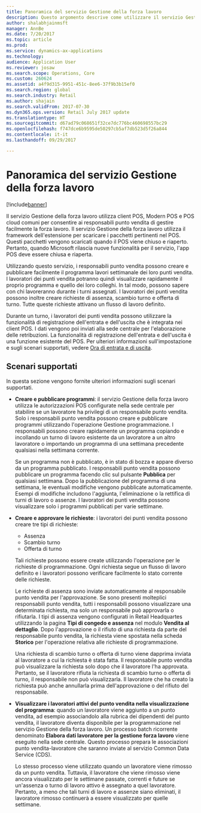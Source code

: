 ```yaml
---
title: Panoramica del servizio Gestione della forza lavoro
description: Questo argomento descrive come utilizzare il servizio Gestione della forza lavoro per usufruire di client POS, Modern POS e POS cloud comuni, di modo che i responsabili punto vendita possano gestire facilmente la forza lavoro.
author: shalabhjainmsft
manager: AnnBe
ms.date: 7/20/2017
ms.topic: article
ms.prod: 
ms.service: dynamics-ax-applications
ms.technology: 
audience: Application User
ms.reviewer: josaw
ms.search.scope: Operations, Core
ms.custom: 260624
ms.assetid: a4f9d315-9951-451c-8ee6-37f9b3b15ef0
ms.search.region: global
ms.search.industry: Retail
ms.author: shajain
ms.search.validFrom: 2017-07-30
ms.dyn365.ops.version: Retail July 2017 update
ms.translationtype: HT
ms.sourcegitcommit: d67ad79c068651f32ce7dc776bc460698557bc29
ms.openlocfilehash: f747dce6b9595de50297cb5af7db523d5f26a844
ms.contentlocale: it-it
ms.lasthandoff: 09/29/2017

---
```


# <a name="workforce-management-overview"></a>Panoramica del servizio Gestione della forza lavoro

[!include[banner](includes/banner.md)]
    
Il servizio Gestione della forza lavoro utilizza client POS, Modern POS e POS cloud comuni per consentire ai responsabili punto vendita di gestire facilmente la forza lavoro. Il servizio Gestione della forza lavoro utilizza il framework dell'estensione per scaricare i pacchetti pertinenti nel POS. Questi pacchetti vengono scaricati quando il POS viene chiuso e riaperto. Pertanto, quando Microsoft rilascia nuove funzionalità per il servizio, l'app POS deve essere chiusa e riaperta.

Utilizzando questo servizio, i responsabili punto vendita possono creare e pubblicare facilmente il programma lavori settimanale dei loro punti vendita. I lavoratori dei punti vendita potranno quindi visualizzare rapidamente il proprio programma e quello dei loro colleghi. In tal modo, possono sapere con chi lavoreranno durante i turni assegnati. I lavoratori dei punti vendita possono inoltre creare richieste di assenza, scambio turno e offerta di turno. Tutte queste richieste attivano un flusso di lavoro definito.

Durante un turno, i lavoratori dei punti vendita possono utilizzare la funzionalità di registrazione dell'entrata e dell'uscita che è integrata nei client POS. I dati vengono poi inviati alla sede centrale per l'elaborazione delle retribuzioni. La funzionalità di registrazione dell'entrata e dell'uscita è una funzione esistente del POS. Per ulteriori informazioni sull'impostazione e sugli scenari supportati, vedere [Ora di entrata e di uscita](retail-time-attendance.md).

## <a name="supported-scenarios"></a>Scenari supportati
In questa sezione vengono fornite ulteriori informazioni sugli scenari supportati.

- **Creare e pubblicare programmi**: il servizio Gestione della forza lavoro utilizza le autorizzazioni POS configurate nella sede centrale per stabilire se un lavoratore ha privilegi di un responsabile punto vendita. Solo i responsabili punto vendita possono creare e pubblicare programmi utilizzando l'operazione Gestione programmazione. I responsabili possono creare rapidamente un programma copiando e incollando un turno di lavoro esistente da un lavoratore a un altro lavoratore o importando un programma di una settimana precedente qualsiasi nella settimana corrente.

    Se un programma non è pubblicato, è in stato di bozza e appare diverso da un programma pubblicato. I responsabili punto vendita possono pubblicare un programma facendo clic sul pulsante **Pubblica** per qualsiasi settimana. Dopo la pubblicazione del programma di una settimana, le eventuali modifiche vengono pubblicate automaticamente. Esempi di modifiche includono l'aggiunta, l'eliminazione o la rettifica di turni di lavoro o assenze. I lavoratori dei punti vendita possono visualizzare solo i programmi pubblicati per varie settimane.
    
- **Creare e approvare le richieste**: i lavoratori dei punti vendita possono creare tre tipi di richieste:

    - Assenza
    - Scambio turno
    - Offerta di turno

    Tali richieste possono essere create utilizzando l'operazione per le richieste di programmazione. Ogni richiesta segue un flusso di lavoro definito e i lavoratori possono verificare facilmente lo stato corrente delle richieste.
    
    Le richieste di assenza sono inviate automaticamente al responsabile punto vendita per l'approvazione. Se sono presenti molteplici responsabili punto vendita, tutti i responsabili possono visualizzare una determinata richiesta, ma solo un responsabile può approvarla o rifiutarla. I tipi di assenza vengono configurati in Retail Headquartes utilizzando la pagina **Tipi di congedo e assenza** nel modulo **Vendita al dettaglio**. Dopo l'approvazione o il rifiuto di una richiesta da parte del responsabile punto vendita, la richiesta viene spostata nella scheda **Storico** per l'operazione relativa alle richieste di programmazione.
    
    Una richiesta di scambio turno o offerta di turno viene dapprima inviata al lavoratore a cui la richiesta è stata fatta. Il responsabile punto vendita può visualizzare la richiesta solo dopo che il lavoratore l'ha approvata. Pertanto, se il lavoratore rifiuta la richiesta di scambio turno o offerta di turno, il responsabile non può visualizzarla. Il lavoratore che ha creato la richiesta può anche annullarla prima dell'approvazione o del rifiuto del responsabile.

- **Visualizzare i lavoratori attivi del punto vendita nella visualizzazione del programma**: quando un lavoratore viene aggiunto a un punto vendita, ad esempio associandolo alla rubrica dei dipendenti del punto vendita, il lavoratore diventa disponibile per la programmazione nel servizio Gestione della forza lavoro. Un processo batch ricorrente denominato **Elabora dati lavoratore per la gestione forza lavoro** viene eseguito nella sede centrale. Questo processo prepara le associazioni punto vendita-lavoratore che saranno inviate al servizio Common Data Service (CDS).

    Lo stesso processo viene utilizzato quando un lavoratore viene rimosso da un punto vendita. Tuttavia, il lavoratore che viene rimosso viene ancora visualizzato per le settimane passate, correnti e future se un'assenza o turno di lavoro attivo è assegnato a quel lavoratore. Pertanto, a meno che tali turni di lavoro e assenze siano eliminati, il lavoratore rimosso continuerà a essere visualizzato per quelle settimane.

